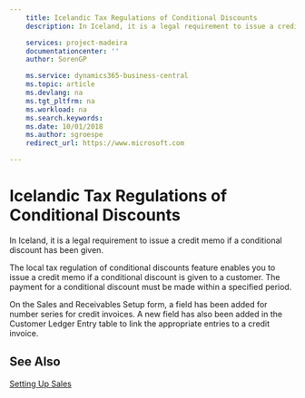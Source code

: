 ```yaml
---
    title: Icelandic Tax Regulations of Conditional Discounts
    description: In Iceland, it is a legal requirement to issue a credit memo if a conditional discount has been given.

    services: project-madeira 
    documentationcenter: ''
    author: SorenGP

    ms.service: dynamics365-business-central
    ms.topic: article
    ms.devlang: na
    ms.tgt_pltfrm: na
    ms.workload: na
    ms.search.keywords:
    ms.date: 10/01/2018
    ms.author: sgroespe
    redirect_url: https://www.microsoft.com

---
```


<!-- This topic is retired and redirects -->

# Icelandic Tax Regulations of Conditional Discounts
In Iceland, it is a legal requirement to issue a credit memo if a conditional discount has been given.  

The local tax regulation of conditional discounts feature enables you to issue a credit memo if a conditional discount is given to a customer. The payment for a conditional discount must be made within a specified period.  

On the Sales and Receivables Setup form, a field has been added for number series for credit invoices. A new field has also been added in the Customer Ledger Entry table to link the appropriate entries to a credit invoice.  

## See Also  
[Setting Up Sales](../../sales-setup-sales.md)

